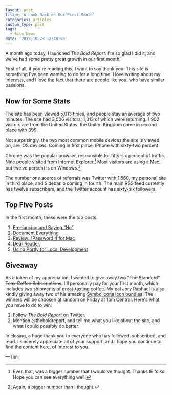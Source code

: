 ```yaml
---
layout: post
title: 'A Look Back on Our First Month'
categories: articles
custom_type: post
tags:
  - Site News
date: '2013-10-23 12:48:50'
---
```

A month ago today, I launched *The Bold Report*. I'm so glad I did it, and we've had some pretty great growth in our first month!

First of all, if you're reading this, I want to say thank you. This site is something I've been wanting to do for a long time. I love writing about my interests, and I love the fact that there are people like you, who have similar passions.

## Now for Some Stats

The site has been viewed 5,013 times, and people stay an average of two minutes. The site had 3,006 visitors, 1,313 of which were returning. 1,902 visitors are from the United States, the United Kingdom came in second place with 399.

Not surprisingly, the two most common mobile devices the site is viewed on, are iOS devices. Coming in first place: iPhone with sixty-two percent. 

Chrome was the popular browser, responsible for fifty-six percent of traffic. Nine people visited from Internet Explorer.[^1] Most visitors are using a Mac, but twelve percent is on Windows.[^2]

The number one source of referrals was Twitter with 1,560, my personal site in third place, and Sidebar.io coming in fourth. The main RSS feed currently has twelve subscribers, and the Twitter account has sixty-six followers.

## Top Five Posts
In the first month, these were the top posts:

1. [Freelancing and Saying “No”](http://theboldreport.net/2013/10/freelancing-and-saying-no/)
2. [Document Everything](http://theboldreport.net/2013/09/document-everything/)
3.  [Review: 1Password 4 for Mac](http://theboldreport.net/2013/10/review-1password-4-for-mac/)
4. [Dear Reader,](http://theboldreport.net/2013/09/welcome/)
5. [Using Portly for Local Development](http://theboldreport.net/2013/10/using-portly-for-local-development/)

## Giveaway
As a token of my appreciation, I wanted to give away two ~~"The Standard" Tonx Coffee Subscriptions~~. I'll personally pay for your first month, which includes two shipments of great-tasting coffee. My pal Jory Raphael is also kindly giving away two of his amazing [Symbolicons icon bundles](http://symbolicons.com/)! The winners will be choosen at random on Friday at 1pm Central. Here's what you have to do to win:

1. Follow [*The Bold Report* on Twitter](https://twitter.com/theboldreport).
2. Mention @theboldreport, and tell me what you like about the site, and what I could possibly do better.

In closing, a huge thank you to everyone who has followed, subscribed, and read. I sincerely appreciate all of your support, and I hope you continue to find the content here, of interest to you.

—Tim

[^1]: Even that, was a bigger number that I would've thought. Thanks IE folks! Hope you can see everything well!

[^2]: Again, a bigger number than I thought.

